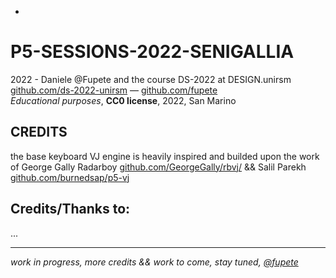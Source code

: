 -
# P5-SESSIONS-2022-SENIGALLIA
2022 - Daniele @Fupete and the course DS-2022 at DESIGN.unirsm  
[github.com/ds-2022-unirsm](https://github.com/ds-2022-unirsm) — [github.com/fupete](https://github.com/fupete)  
_Educational purposes_, __CC0 license__, 2022, San Marino  

##  CREDITS
the base keyboard VJ engine is heavily inspired and builded upon the work of George Gally Radarboy [github.com/GeorgeGally/rbvj/](https://github.com/GeorgeGally/rbvj/) && Salil Parekh [github.com/burnedsap/p5-vj](https://github.com/burnedsap/p5-vj)

## Credits/Thanks to:
...

------

_work in progress, more credits && work to come, stay tuned, [@fupete](https://twitter.com/fupete)_
